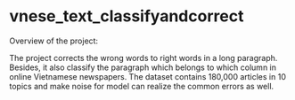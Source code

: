# vnese_text_classifyandcorrect

Overview of the project:

The project corrects the wrong words to right words in a long paragraph. Besides, it also classify the paragraph which belongs to which column in online Vietnamese newspapers. The dataset contains 180,000 articles in 10 topics and make noise for model can realize the common errors as well.


